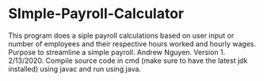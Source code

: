 # SImple-Payroll-Calculator
This program does a siple payroll calculations based on user input or number of employees and their respective hours worked and hourly wages.
Purpose to streamline a simple payroll.
Andrew Nguyen.
Version 1.
2/13/2020.
Compile source code in cmd (make sure to have the latest jdk installed) using javac and run using java.
